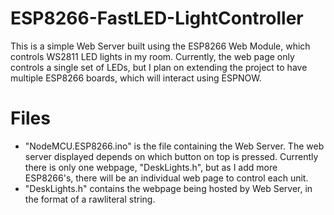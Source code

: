 # ESP8266-FastLED-LightController

This is a simple Web Server built using the ESP8266 Web Module, which controls WS2811 LED lights in my room. Currently, the web page only
controls a single set of LEDs, but I plan on extending the project to have multiple ESP8266 boards, which will interact using ESPNOW.

# Files

- "NodeMCU.ESP8266.ino" is the file containing the Web Server. The web server displayed depends on which button on top is pressed. 
Currently there is only one webpage, "DeskLights.h", but as I add more ESP8266's, there will be an individual web page to control each unit.
- "DeskLights.h" contains the webpage being hosted by Web Server, in the format of a rawliteral string. 

